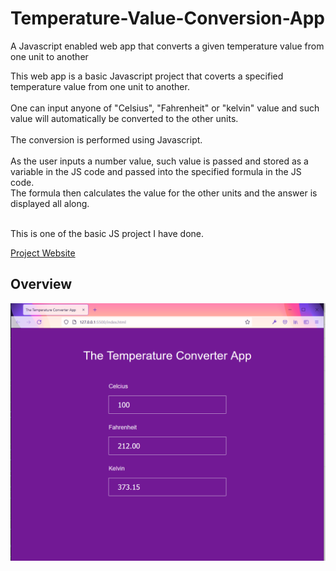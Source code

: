 # Temperature-Value-Conversion-App
A Javascript enabled web app that converts a given temperature value from one unit to another

This web app is a basic Javascript project that coverts a specified temperature value from one unit to another.<br><br>
One can input anyone of "Celsius", "Fahrenheit" or "kelvin" value and such value will automatically be converted to the other units.<br><br>
The conversion is performed using Javascript.<br><br>
As the user inputs a number value, such value is passed and stored as a variable in the JS code and passed into the specified formula in the JS code.<br>
The formula then calculates the value for the other units and the answer is displayed all along.<br><br>

This is one of the basic JS project I have done.

<a href="https://temperature-conversion-app-atomdev.netlify.app/">
      Project Website
    </a>

## Overview
![screenshot](https://github.com/ibktommy/Temperature-Value-Conversion-App/blob/master/Screenshot.png)
